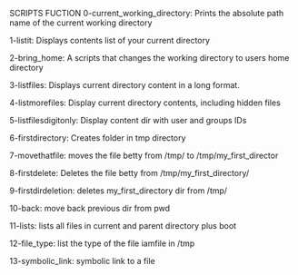 SCRIPTS			FUCTION
0-current_working_directory: Prints the absolute path name of the current working directory

1-listit: Displays contents list of your current directory

2-bring_home: A scripts that changes the working directory to users home directory

3-listfiles: Displays current directory content in a long format.

4-listmorefiles: Display current directory contents, including hidden files

5-listfilesdigitonly: Display content dir with user and groups IDs

6-firstdirectory: Creates folder in tmp directory

7-movethatfile: moves the file betty from /tmp/ to /tmp/my_first_director

8-firstdelete: Deletes the file betty from /tmp/my_first_directory/

9-firstdirdeletion: deletes my_first_directory dir from /tmp/

10-back: move back previous dir from pwd

11-lists: lists all files in current and parent directory plus boot

12-file_type: list the type of the file iamfile in /tmp

13-symbolic_link: symbolic link to a file
